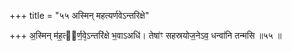 +++
title = "५५ अस्मिन् महत्यर्णवेऽन्तरिक्षे"

+++
अ॒स्मिन् म॑ह॒त्य᳖र्ण॒वे᳕ऽन्तरि॑क्षे भ॒वाऽअधि॑। तेषा॑ꣳ सहस्रयोज॒नेऽव॒ धन्वा॑नि तन्मसि ॥५५ ॥